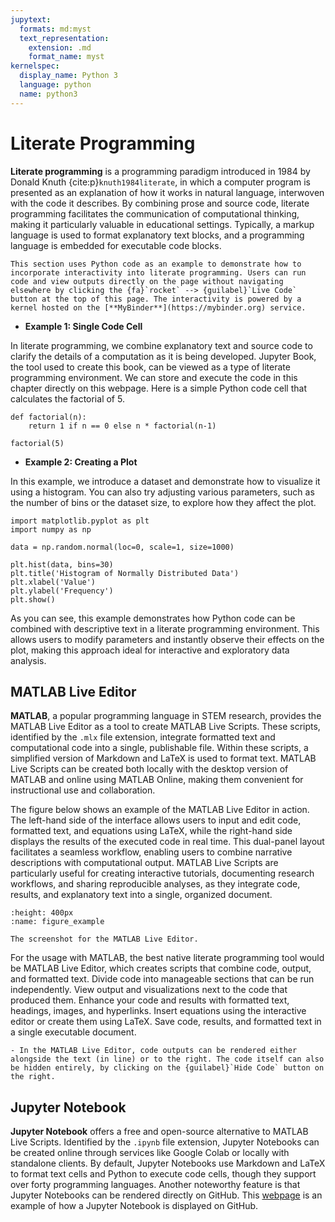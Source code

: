 ```yaml
---
jupytext:
  formats: md:myst
  text_representation:
    extension: .md
    format_name: myst
kernelspec:
  display_name: Python 3
  language: python
  name: python3
---
```


# Literate Programming

**Literate programming** is a programming paradigm introduced in 1984 by Donald Knuth {cite:p}`knuth1984literate`, in which a computer program is presented as an explanation of how it works in natural language, interwoven with the code it describes. By combining prose and source code, literate programming facilitates the communication of computational thinking, making it particularly valuable in educational settings. Typically, a markup language is used to format explanatory text blocks, and a programming language is embedded for executable code blocks.

```{note}
This section uses Python code as an example to demonstrate how to incorporate interactivity into literate programming. Users can run code and view outputs directly on the page without navigating elsewhere by clicking the {fa}`rocket` --> {guilabel}`Live Code` button at the top of this page. The interactivity is powered by a kernel hosted on the [**MyBinder**](https://mybinder.org) service.
```

- **Example 1: Single Code Cell**

In literate programming, we combine explanatory text and source code to clarify the details of a computation as it is being developed. Jupyter Book, the tool used to create this book, can be viewed as a type of literate programming environment. We can store and execute the code in this chapter directly on this webpage. Here is a simple Python code cell that calculates the factorial of 5.

```{code-cell} python
def factorial(n):
    return 1 if n == 0 else n * factorial(n-1)

factorial(5)
```

- **Example 2: Creating a Plot**

In this example, we introduce a dataset and demonstrate how to visualize it using a histogram. You can also try adjusting various parameters, such as the number of bins or the dataset size, to explore how they affect the plot.

```{code-cell} python
import matplotlib.pyplot as plt
import numpy as np

data = np.random.normal(loc=0, scale=1, size=1000)

plt.hist(data, bins=30)
plt.title('Histogram of Normally Distributed Data')
plt.xlabel('Value')
plt.ylabel('Frequency')
plt.show()
```

As you can see, this example demonstrates how Python code can be combined with descriptive text in a literate programming environment. This allows users to modify parameters and instantly observe their effects on the plot, making this approach ideal for interactive and exploratory data analysis.

## MATLAB Live Editor

**MATLAB**, a popular programming language in STEM research, provides the MATLAB Live Editor as a tool to create MATLAB Live Scripts. These scripts, identified by the `.mlx` file extension, integrate formatted text and computational code into a single, publishable file. Within these scripts, a simplified version of Markdown and LaTeX is used to format text. MATLAB Live Scripts can be created both locally with the desktop version of MATLAB and online using MATLAB Online, making them convenient for instructional use and collaboration. 

The figure below shows an example of the MATLAB Live Editor in action. The left-hand side of the interface allows users to input and edit code, formatted text, and equations using LaTeX, while the right-hand side displays the results of the executed code in real time. This dual-panel layout facilitates a seamless workflow, enabling users to combine narrative descriptions with computational output. MATLAB Live Scripts are particularly useful for creating interactive tutorials, documenting research workflows, and sharing reproducible analyses, as they integrate code, results, and explanatory text into a single, organized document.

```{figure} _static/fig1-1.png
:height: 400px
:name: figure_example

The screenshot for the MATLAB Live Editor.
```

For the usage with MATLAB, the best native literate programming tool would be MATLAB Live Editor, which creates scripts that combine code, output, and formatted text. Divide code into manageable sections that can be run independently. View output and visualizations next to the code that produced them. Enhance your code and results with formatted text, headings, images, and hyperlinks. Insert equations using the interactive editor or create them using LaTeX. Save code, results, and formatted text in a single executable document. 

```{note}
- In the MATLAB Live Editor, code outputs can be rendered either alongside the text (in line) or to the right. The code itself can also be hidden entirely, by clicking on the {guilabel}`Hide Code` button on the right.
```

## Jupyter Notebook

**Jupyter Notebook** offers a free and open-source alternative to MATLAB Live Scripts. Identified by the `.ipynb` file extension, Jupyter Notebooks can be created online through services like Google Colab or locally with standalone clients. By default, Jupyter Notebooks use Markdown and LaTeX to format text cells and Python to execute code cells, though they support over forty programming languages. Another noteworthy feature is that Jupyter Notebooks can be rendered directly on GitHub. This [webpage](https://github.com/jupyter/notebook/blob/main/docs/source/examples/Notebook/Running%20Code.ipynb) is an example of how a Jupyter Notebook is displayed on GitHub.
